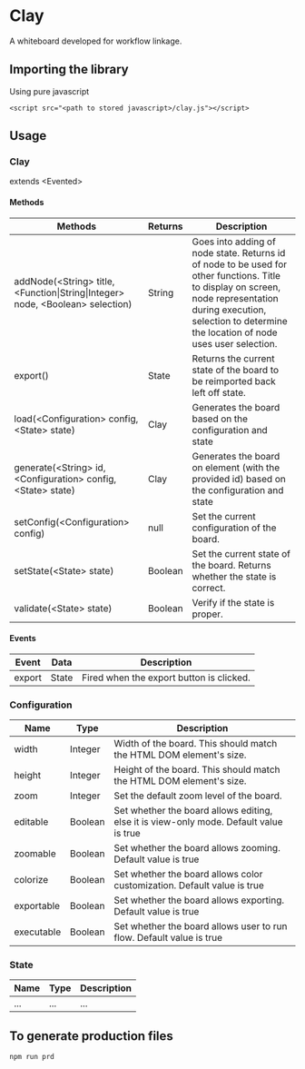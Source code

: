 # Clay
A whiteboard developed for workflow linkage.

## Importing the library
Using pure javascript

``<script src="<path to stored javascript>/clay.js"></script>``

## Usage

### Clay
extends \<Evented\>

#### Methods
| Methods       | Returns       | Description   |
| ------------- | ------------- | ------------- |
| addNode(\<String\> title, \<Function\|String\|Integer\> node, \<Boolean\> selection)      | String          |  Goes into adding of node state. Returns id of node to be used for other functions. Title to display on screen, node representation during execution, selection to determine the location of node uses user selection. |
| export()      | State         |  Returns the current state of the board to be reimported back left off state.  |
| load(\<Configuration\> config, \<State\> state)      | Clay          | Generates the board based on the configuration and state |
| generate(\<String\> id, \<Configuration\> config, \<State\> state)      | Clay          | Generates the board on element (with the provided id) based on the configuration and state |
| setConfig(\<Configuration\> config)      | null          |  Set the current configuration of the board.  |
| setState(\<State\> state)                | Boolean       |  Set the current state of the board. Returns whether the state is correct.  |
| validate(\<State\> state)                | Boolean       |  Verify if the state is proper. |


#### Events
| Event       | Data       | Description   |
| ----------- | ---------- | ------------- |
| export      | State      | Fired when the export button is clicked. |

### Configuration
| Name       | Type       | Description   |
| ---------- | ---------- | ------------- |
| width      | Integer    | Width of the board. This should match the HTML DOM element's size. |
| height     | Integer    | Height of the board. This should match the HTML DOM element's size. |
| zoom       | Integer    | Set the default zoom level of the board. |
| editable   | Boolean    | Set whether the board allows editing, else it is view-only mode. Default value is true |
| zoomable   | Boolean    | Set whether the board allows zooming. Default value is true |
| colorize   | Boolean    | Set whether the board allows color customization. Default value is true |
| exportable | Boolean    | Set whether the board allows exporting. Default value is true |
| executable | Boolean    | Set whether the board allows user to run flow. Default value is true |
  
### State
| Name       | Type       | Description   |
| ---------- | ---------- | ------------- |
| ...        | ...        | ...           |
  
## To generate production files
`npm run prd`
